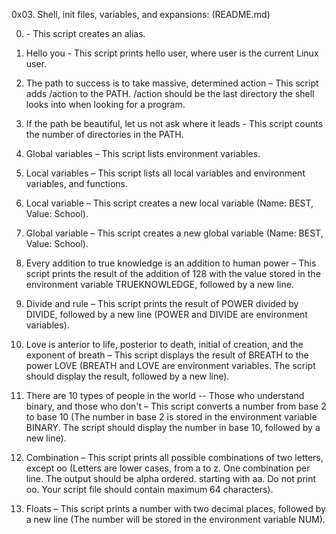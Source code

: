 0x03. Shell, init files, variables, and expansions: (README.md)

0. <o> - This script creates an alias.

1. Hello you - This script prints hello user, where user is the current Linux user.

2. The path to success is to take massive, determined action – This script adds /action to the PATH. /action should be the last directory the shell looks into when looking for a program.

3. If the path be beautiful, let us not ask where it leads - This script counts the number of directories in the PATH.

4. Global variables – This script lists environment variables.

5. Local variables – This script lists all local variables and environment variables, and functions.

6. Local variable – This script creates a new local variable (Name: BEST, Value: School).

7. Global variable – This script creates a new global variable (Name: BEST, Value: School).

8. Every addition to true knowledge is an addition to human power – This script prints the result of the addition of 128 with the value stored in the environment variable TRUEKNOWLEDGE, followed by a new line.

9. Divide and rule – This script prints the result of POWER divided by DIVIDE, followed by a new line (POWER and DIVIDE are environment variables).

10. Love is anterior to life, posterior to death, initial of creation, and the exponent of breath – This script displays the result of BREATH to the power LOVE (BREATH and LOVE are environment variables. The script should display the result, followed by a new line).

11. There are 10 types of people in the world -- Those who understand binary, and those who don't – This script converts a number from base 2 to base 10 (The number in base 2 is stored in the environment variable BINARY. The script should display the number in base 10, followed by a new line).

12. Combination – This script prints all possible combinations of two letters, except oo (Letters are lower cases, from a to z. One combination per line. The output should be alpha ordered. starting with aa. Do not print oo. Your script file should contain maximum 64 characters).

13. Floats – This script prints a number with two decimal places, followed by a new line (The number will be stored in the environment variable NUM).
